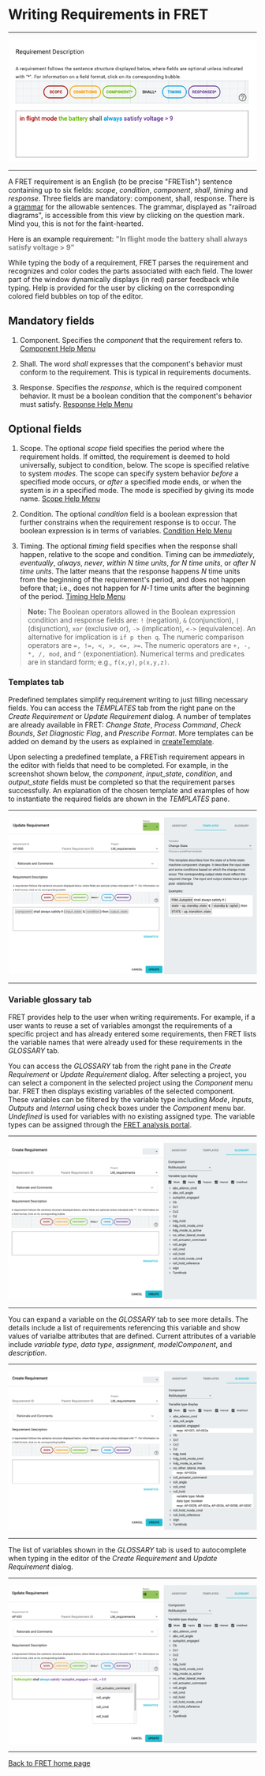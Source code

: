 # Writing Requirements in FRET

***

<img src="../screen_shots/WriteRequirement.png">

***

A FRET requirement is an English (to be precise "FRETish") sentence containing up to six fields: *scope*, *condition*, *component*, *shall*, *timing* and *response*. Three fields are mandatory: component, shall, response. There is a [grammar](../fretishGrammar/index.html ':include width=100% height=800px') for the allowable sentences. The grammar, displayed as "railroad diagrams", is accessible from this view by clicking on the question mark. Mind you, this is not for the faint-hearted.

Here is an example requirement:
<span style="color:gray">**"In flight mode the battery shall always satisfy voltage > 9"** </span>

While typing the body of a requirement, FRET parses the requirement and recognizes and color codes the parts associated with each field. The lower part of the window dynamically displays (in red) parser feedback while typing. Help is provided for the user by clicking on the corresponding colored field bubbles on top of the editor.

## Mandatory fields

1. Component. Specifies the *component* that the requirement refers to. [Component Help Menu](./examples/component.md)

2. Shall. The word *shall* expresses that the component's behavior must conform to the requirement. This is typical in requirements documents.

3. Response. Specifies the *response*, which is the required component behavior. It must be a boolean condition that the component's behavior must satisfy. [Response Help Menu](./examples/response.md)

## Optional fields

1. Scope. The optional *scope* field specifies the period where the requirement holds. If omitted, the requirement is deemed to hold universally, subject to condition, below. The scope is specified relative to system *modes*. The scope can specify system behavior *before* a specified mode occurs, or *after* a specified mode ends, or when the system is *in* a specified mode. The mode is specified by giving its mode name. [Scope Help Menu](./examples/scope.md)

2. Condition. The optional *condition* field is a boolean expression that further constrains when the requirement response is to occur.  The boolean expression is in terms of variables. [Condition Help Menu](./examples/condition.md)

3. Timing. The optional *timing* field specifies when the response shall happen, relative to the scope and condition.  Timing can be *immediately*, *eventually*, *always*, *never*, *within N time units*,  *for N time units*, or *after N time units*. The latter means that the response happens _N_ time units from the beginning of the requirement's period, and does not happen before that; i.e., does not happen for *N-1* time units after the beginning of the period. [Timing Help Menu](./examples/timing.md)

> __Note:__ The Boolean operators allowed in the Boolean expression condition and response fields are: `!` (negation), `&` (conjunction), `|` (disjunction), `xor` (exclusive or),  `->` (implication), `<->` (equivalence). An alternative for implication is `if p then q`. The numeric comparison operators are `=, !=, <, >, <=, >=`. The numeric operators are `+, -, *, /, mod`, and `^` (exponentiation). Numerical terms and predicates are in standard form; e.g., `f(x,y)`,  `p(x,y,z)`.

### Templates tab

Predefined templates simplify requirement writing to just filling necessary fields. You can access the *TEMPLATES* tab from the right pane on the *Create Requirement* or *Update Requirement* dialog.  A number of templates are already available in FRET: *Change State*, *Process Command*, *Check Bounds*, *Set Diagnostic Flag*, and *Prescribe Format*. More templates can be added on demand by the users as explained in [createTemplate](../creatingTemplates/createTemplate.md).

Upon selecting a predefined template, a FRETish requirement appears in the editor with fields that need to be completed. For example, in the screenshot shown below, the *component*, *input_state*, *condition*, and *output_state* fields must be completed so that the requirement parses successfully.  An explanation of the chosen template and examples of how to instantiate the required fields are shown in the *TEMPLATES* pane.  

***

<img src="../screen_shots/change_state_template.png">

***

### Variable glossary tab

FRET provides help to the user when writing requirements. For example, if a user wants to reuse a set of variables amongst the requirements of a specific project and has already entered some requirements, then FRET lists the variable names that were already used for these requirements in the *GLOSSARY* tab.

You can access the *GLOSSARY* tab from the right pane in the *Create Requirement* or *Update Requirement* dialog.  After selecting a project, you can select a component in the selected project using the *Component* menu bar. FRET then displays existing variables of the selected component. These variables can be filtered by the variable type including *Mode*, *Inputs*, *Outputs* and *Internal* using check boxes under the *Component* menu bar.  *Undefined* is used for variables with no existing assigned type. The variable types can  be assigned through the [FRET analysis portal](../ExportingForAnalysis/analysis.md).

***

<img src="../screen_shots/dictionaryVariables.png">

***

You can expand a variable on the *GLOSSARY* tab to see more details.  The details include a list of requirements referencing this variable and show values of varialbe attributes that are defined.  Current attributes of a variable include *variable type*, *data type*, *assignment*, *modelComponent*, and *description*.

***

<img src="../screen_shots/dictionaryExtendedVariable.png">

***

The list of variables shown in the *GLOSSARY* tab is used to autocomplete when typing in the editor of the  *Create Requirement* and *Update Requirement* dialog.

***

<img src="../screen_shots/autocomplete.png">

***




[Back to FRET home page](../userManual.md)
